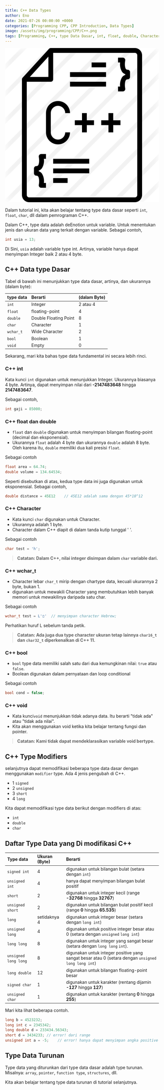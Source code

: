 ```yaml
---
title: C++ Data Types
author: Eno
date: 2021-07-26 00:00:00 +0000
categories: [Programming CPP, CPP Introduction, Data Types]
image: /assets/img/programming/CPP/C++.png
tags: [Programming, C++, type Data Dasar, int, float, double, Character, wchar_t, bool, void, modifiers, Turunan]
---
```

![Desktop View](/assets/img/programming/CPP/C++.png)

Dalam tutorial ini, kita akan belajar tentang type data dasar seperti `int`, `float`, `char`, dll dalam pemrograman C++.

Dalam C++, type data adalah deEnotion untuk variable. Untuk menentukan jenis dan ukuran data yang terkait dengan variable. Sebagai contoh,

```cpp
int usia = 13;
```

Di Sini, `usia` adalah variable type int. Artinya, variable hanya dapat menyimpan Integer baik 2 atau 4 byte.

## C++ Data type Dasar
Tabel di bawah ini menunjukkan type data dasar, artinya, dan ukurannya (dalam byte):

|type data |Berarti | (dalam Byte) |
|:---|:--|:-
`int` |	Integer |	2 atau 4
`float` |	floating-point |	4
`double` |	Double Floating Point |	8
`char` |	Character	| 1
`wchar_t` |	Wide Character |	2
`bool` |	Boolean	| 1
`void` |	Empty |	0

Sekarang, mari kita bahas type data fundamental ini secara lebih rinci.

### C++ int
Kata kunci `int` digunakan untuk menunjukkan Integer.
Ukurannya biasanya 4 byte. Artinya, dapat menyimpan nilai dari **-2147483648** hingga **2147483647**.

Sebagai contoh,

```cpp
int gaji = 85000;
```

### C++ float dan double
- `float` dan `double` digunakan untuk menyimpan bilangan floating-point (decimal dan eksponensial).
- Ukurannya `float` adalah 4 byte dan ukurannya `double` adalah 8 byte. Oleh karena itu, `double` memiliki dua kali presisi `float`.

Sebagai contoh

```cpp
float area = 64.74;
double volume = 134.64534;
```
Seperti disebutkan di atas, kedua type data ini juga digunakan untuk eksponensial. Sebagai contoh,

```cpp
double distance = 45E12    // 45E12 adalah sama dengan 45*10^12
```

### C++ Character 
- Kata kunci `char` digunakan untuk Character.
- Ukurannya adalah 1 byte.
- Character dalam C++ diapit di dalam tanda kutip tunggal ' '.

Sebagai contoh

```cpp
char test = 'h';
```
> **Catatan: Dalam C++, nilai integer disimpan dalam `char` variable dari.**

### C++ wchar_t
- Character lebar `char_t` mirip dengan chartype data, kecuali ukurannya 2 byte, bukan 1.
- digunakan untuk mewakili Character yang membutuhkan lebih banyak memori untuk mewakilinya daripada satu char.

Sebagai contoh
```cpp
wchar_t test = L'ם'  // menyimpan character Hebrew;
```

Perhatikan huruf L sebelum tanda petik.

> **Catatan: Ada juga dua type character ukuran tetap lainnya `char16_t` dan `char32_t` diperkenalkan di C++ 11.**

### C++ bool
- `bool` type data memiliki salah satu dari dua kemungkinan nilai: `true` atau `false`.
- Boolean digunakan dalam pernyataan dan loop conditional 

Sebagai contoh

```cpp
bool cond = false;
```
### C++ void
- Kata  kunci`void` menunjukkan tidak adanya data. Itu berarti "tidak ada" atau "tidak ada nilai".
- Kita akan menggunakan void ketika kita belajar tentang fungsi dan pointer.

> **Catatan: Kami tidak dapat mendeklarasikan variable void bertype.**

## C++ Type Modifiers
selanjutnya dapat memodifikasi beberapa type data dasar dengan menggunakan `modifier` type. Ada 4 jenis pengubah di C++.

- 1 `signed`
- 2 `unsigned`
- 3 `short`
- 4 `long`

Kita dapat memodifikasi type data berikut dengan modifiers di atas:

- `int`
- `double`
- `char`

## Daftar Type Data yang Di modifikasi C++

| Type data |	Ukuran (Byte) |	Berarti
|:---|:--|:--
`signed int` |	4 |	digunakan untuk bilangan bulat (setara dengan `int`)
`unsigned int` |	4 | 	hanya dapat menyimpan bilangan bulat positif
`short` |	2 |	digunakan untuk integer kecil (range **-32768** hingga **32767**)
`unsigned short` |	2 |	digunakan untuk bilangan bulat positif kecil (range **0** hingga **65.535**)
`long` |	setidaknya 4 |	digunakan untuk integer besar (setara dengan `long int`)
`unsigned long` |	4 |	digunakan untuk positive integer besar atau 0 (setara dengan `unsigned` `long int`)
`long long` |	8 |	digunakan untuk integer yang sangat besar (setara dengan `long long` `int`).
`unsigned long long` |	8 |	digunakan untuk integer positive yang sangat besar atau 0 (setara dengan `unsigned long long int`)
`long double` |	12 |	digunakan untuk bilangan floating-point besar
`signed char` |	1 |	digunakan untuk karakter (rentang dijamin  **-127** hingga **127**)
`unsigned char` |	1 |	digunakan untuk karakter (rentang **0** hingga **255**)

Mari kita lihat beberapa contoh.

```cpp
long b = 4523232;
long int c = 2345342;
long double d = 233434.56343;
short d = 3434233; // error! dari range
unsigned int a = -5;    // error! hanya dapat menyimpan angka positive atau 0
```

## Type Data Turunan
Type data yang diturunkan dari type data dasar adalah type turunan. Misalnya: `array`, `pointer`, `function type`, `structures`, dll.

Kita akan belajar tentang type data turunan di tutorial selanjutnya.
